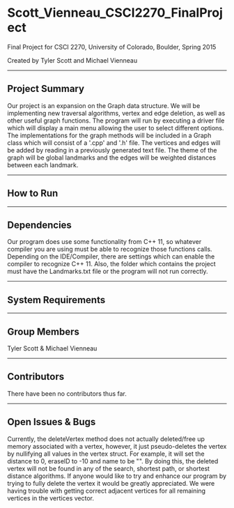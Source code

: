 # Scott_Vienneau_CSCI2270_FinalProject
Final Project for CSCI 2270, University of Colorado, Boulder, Spring 2015

Created by Tyler Scott and Michael Vienneau

---------------
Project Summary
---------------
Our project is an expansion on the Graph data structure. We will be implementing new traversal algorithms, vertex and edge deletion, as well as other useful graph functions. The program will run by executing a driver file which will display a main menu allowing the user to select different options. The implementations for the graph methods will be included in a Graph class which will consist of a '.cpp' and '.h' file. The vertices and edges will be added by reading in a previously generated text file. The theme of the graph will be global landmarks and the edges will be weighted distances between each landmark.

----------
How to Run
----------

------------
Dependencies
------------
Our program does use some functionality from C++ 11, so whatever compiler you are using must be able to recognize those functions calls. Depending on the IDE/Compiler, there are settings which can enable the compiler to recognize C++ 11. Also, the folder which contains the project must have the Landmarks.txt file or the program will not run correctly.

-------------------
System Requirements
-------------------

-------------
Group Members
-------------
Tyler Scott & Michael Vienneau

------------
Contributors
------------
There have been no contributors thus far.

------------------
Open Issues & Bugs
------------------
Currently, the deleteVertex method does not actually deleted/free up memory associated with a vertex, however, it just pseudo-deletes the vertex by nullifying all values in the vertex struct. For example, it will set the distance to 0, eraseID to -10 and name to be "". By doing this, the deleted vertex will not be found in any of the search, shortest path, or shortest distance algorithms. If anyone would like to try and enhance our program by trying to fully delete the vertex it would be greatly appreciated. We were having trouble with getting correct adjacent vertices for all remaining vertices in the vertices vector.
